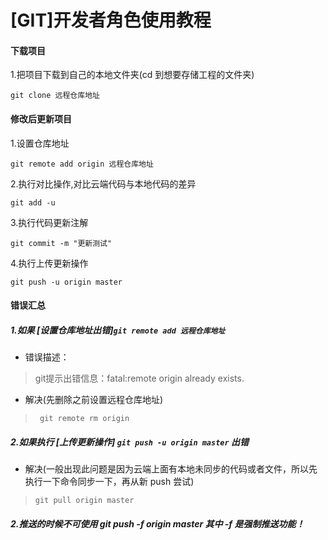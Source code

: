 # [GIT]开发者角色使用教程  
  
#### 下载项目
  
1.把项目下载到自己的本地文件夹(cd 到想要存储工程的文件夹)  
  
  `git clone 远程仓库地址`  
  
  
  
#### 修改后更新项目  
  
1.设置仓库地址    
  
  `git remote add origin 远程仓库地址`  
  
  
2.执行对比操作,对比云端代码与本地代码的差异  
  
  `git add -u`  
  
3.执行代码更新注解     
  
  `git commit -m "更新测试"`  
  
4.执行上传更新操作  
  
  `git push -u origin master`  
  
#### 错误汇总  
  
##### 1.如果 [设置仓库地址出错]`git remote add 远程仓库地址`  
*   错误描述：  
>git提示出错信息：fatal:remote origin already exists.  

*   解决(先删除之前设置远程仓库地址)  
  
>` git remote rm origin`  
  
##### 2.如果执行 [上传更新操作] `git push -u origin master` 出错  
  
*   解决(一般出现此问题是因为云端上面有本地未同步的代码或者文件，所以先执行一下命令同步一下，再从新 push 尝试)  
  
>`git pull origin master`


##### 2.推送的时候不可使用 git push -f origin master    其中 -f 是强制推送功能！  
  
